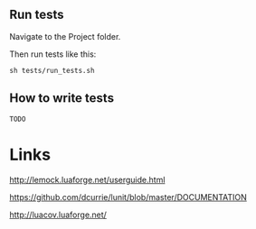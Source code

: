 ## Run tests

Navigate to the Project folder.

Then run tests like this:

```
sh tests/run_tests.sh
```

## How to write tests

```
TODO
```

# Links
http://lemock.luaforge.net/userguide.html

https://github.com/dcurrie/lunit/blob/master/DOCUMENTATION

http://luacov.luaforge.net/